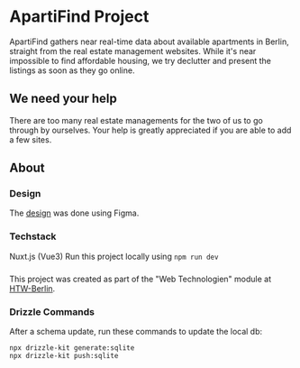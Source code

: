 # ApartiFind Project

ApartiFind gathers near real-time data about available apartments in Berlin, straight from the real estate management websites. While it's near impossible to find affordable housing, we try declutter and present the listings as soon as they go online.

## We need your help

There are too many real estate managements for the two of us to go through by ourselves. Your help is greatly appreciated if you are able to add a few sites.

## About

### Design

The [design](https://www.figma.com/file/zNKwEdEJ2EGFUUBvAPLVgW/ApartiFind?type=design&node-id=58%3A6&mode=design&t=cZKxmb0PMB5uvbMU-1) was done using Figma.

### Techstack

Nuxt.js (Vue3)
Run this project locally using `npm run dev`

###

This project was created as part of the "Web Technologien" module at [HTW-Berlin](https://www.htw-berlin.de/).

### Drizzle Commands

After a schema update, run these commands to update the local db:

```
npx drizzle-kit generate:sqlite
npx drizzle-kit push:sqlite
```
